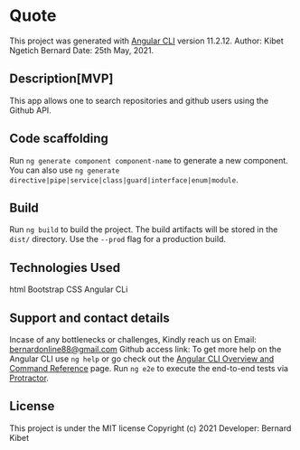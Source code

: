 # Quote

This project was generated with [Angular CLI](https://github.com/angular/angular-cli) version 11.2.12.
Author: Kibet Ngetich Bernard
Date: 25th May, 2021.

## Description[MVP]
This app allows one to search repositories and github users using the Github API. 
## Code scaffolding

Run `ng generate component component-name` to generate a new component. You can also use `ng generate directive|pipe|service|class|guard|interface|enum|module`.

## Build

Run `ng build` to build the project. The build artifacts will be stored in the `dist/` directory. Use the `--prod` flag for a production build.

## Technologies Used
html 
Bootstrap
CSS
Angular CLi

## Support and contact details
Incase of any bottlenecks or challenges, Kindly reach us on Email: bernardonline88@gmail.com 
Github access link:
To get more help on the Angular CLI use `ng help` or go check out the [Angular CLI Overview and Command Reference](https://angular.io/cli) page.
Run `ng e2e` to execute the end-to-end tests via [Protractor](http://www.protractortest.org/).

## License
 This project is under the MIT license Copyright (c) 2021 Developer: Bernard Kibet


